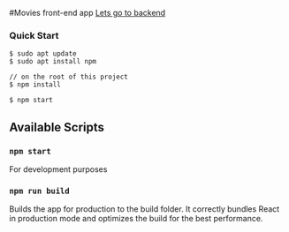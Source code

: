 #Movies front-end app
[Lets go to backend]([https://www.quora.com](https://github.com/vlladislav45/moviesite))

### Quick Start
```
$ sudo apt update
$ sudo apt install npm

// on the root of this project
$ npm install
 
$ npm start
```

## Available Scripts

### `npm start`
For development purposes

### `npm run build`
Builds the app for production to the build folder. It correctly bundles React in production 
mode and optimizes the build for the best performance.
